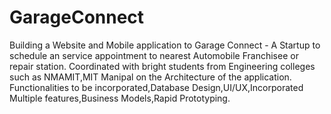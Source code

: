 # GarageConnect
Building a Website and Mobile application to Garage Connect - A Startup to schedule an service appointment to nearest Automobile Franchisee or repair station. Coordinated with bright students from Engineering colleges such as NMAMIT,MIT Manipal on the Architecture of the application. Functionalities to be incorporated,Database Design,UI/UX,Incorporated Multiple features,Business Models,Rapid Prototyping.
